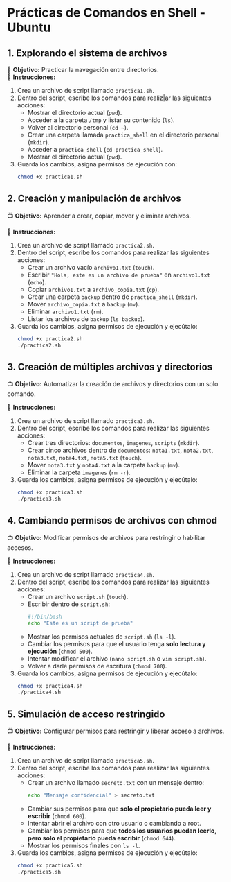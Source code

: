 # Prácticas de Comandos en Shell - Ubuntu

## **1. Explorando el sistema de archivos**  
📌 **Objetivo:** Practicar la navegación entre directorios.  
🔹 **Instrucciones:**  
1. Crea un archivo de script llamado `practica1.sh`.  
2. Dentro del script, escribe los comandos para realiz|ar las siguientes acciones:  
   - Mostrar el directorio actual (`pwd`).  
   - Acceder a la carpeta `/tmp` y listar su contenido (`ls`).  
   - Volver al directorio personal (`cd ~`).  
   - Crear una carpeta llamada `practica_shell` en el directorio personal (`mkdir`).  
   - Acceder a `practica_shell` (`cd practica_shell`).  
   - Mostrar el directorio actual (`pwd`).  
3. Guarda los cambios, asigna permisos de ejecución con:  
   ```bash
   chmod +x practica1.sh

## **2. Creación y manipulación de archivos**  
📺 **Objetivo:** Aprender a crear, copiar, mover y eliminar archivos.  

🔹 **Instrucciones:**  
1. Crea un archivo de script llamado `practica2.sh`.  
2. Dentro del script, escribe los comandos para realizar las siguientes acciones:  
   - Crear un archivo vacío `archivo1.txt` (`touch`).  
   - Escribir `"Hola, este es un archivo de prueba"` en `archivo1.txt` (`echo`).  
   - Copiar `archivo1.txt` a `archivo_copia.txt` (`cp`).  
   - Crear una carpeta `backup` dentro de `practica_shell` (`mkdir`).  
   - Mover `archivo_copia.txt` a `backup` (`mv`).  
   - Eliminar `archivo1.txt` (`rm`).  
   - Listar los archivos de `backup` (`ls backup`).  
3. Guarda los cambios, asigna permisos de ejecución y ejecútalo:  
   ```bash
   chmod +x practica2.sh
   ./practica2.sh

## **3. Creación de múltiples archivos y directorios**  
📺 **Objetivo:** Automatizar la creación de archivos y directorios con un solo comando.  

🔹 **Instrucciones:**  
1. Crea un archivo de script llamado `practica3.sh`.  
2. Dentro del script, escribe los comandos para realizar las siguientes acciones:  
   - Crear tres directorios: `documentos`, `imagenes`, `scripts` (`mkdir`).  
   - Crear cinco archivos dentro de `documentos`: `nota1.txt`, `nota2.txt`, `nota3.txt`, `nota4.txt`, `nota5.txt` (`touch`).  
   - Mover `nota3.txt` y `nota4.txt` a la carpeta `backup` (`mv`).  
   - Eliminar la carpeta `imagenes` (`rm -r`).  
3. Guarda los cambios, asigna permisos de ejecución y ejecútalo:  
   ```bash
   chmod +x practica3.sh
   ./practica3.sh

## **4. Cambiando permisos de archivos con chmod**  
📺 **Objetivo:** Modificar permisos de archivos para restringir o habilitar accesos.  

🔹 **Instrucciones:**  
1. Crea un archivo de script llamado `practica4.sh`.  
2. Dentro del script, escribe los comandos para realizar las siguientes acciones:  
   - Crear un archivo `script.sh` (`touch`).  
   - Escribir dentro de `script.sh`:  
     ```bash
     #!/bin/bash
     echo "Este es un script de prueba"
     ```  
   - Mostrar los permisos actuales de `script.sh` (`ls -l`).  
   - Cambiar los permisos para que el usuario tenga **solo lectura y ejecución** (`chmod 500`).  
   - Intentar modificar el archivo (`nano script.sh` o `vim script.sh`).  
   - Volver a darle permisos de escritura (`chmod 700`).  
3. Guarda los cambios, asigna permisos de ejecución y ejecútalo:  
   ```bash
   chmod +x practica4.sh
   ./practica4.sh


## **5. Simulación de acceso restringido**  
📺 **Objetivo:** Configurar permisos para restringir y liberar acceso a archivos.  

🔹 **Instrucciones:**  
1. Crea un archivo de script llamado `practica5.sh`.  
2. Dentro del script, escribe los comandos para realizar las siguientes acciones:  
   - Crear un archivo llamado `secreto.txt` con un mensaje dentro:  
     ```bash
     echo "Mensaje confidencial" > secreto.txt
     ```  
   - Cambiar sus permisos para que **solo el propietario pueda leer y escribir** (`chmod 600`).  
   - Intentar abrir el archivo con otro usuario o cambiando a root.  
   - Cambiar los permisos para que **todos los usuarios puedan leerlo, pero solo el propietario pueda escribir** (`chmod 644`).  
   - Mostrar los permisos finales con `ls -l`.  
3. Guarda los cambios, asigna permisos de ejecución y ejecútalo:  
   ```bash
   chmod +x practica5.sh
   ./practica5.sh
